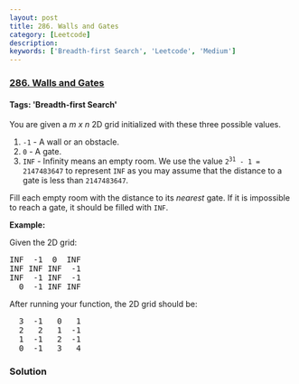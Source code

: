 ```yaml
---
layout: post
title: 286. Walls and Gates
category: [Leetcode]
description: 
keywords: ['Breadth-first Search', 'Leetcode', 'Medium']
---
```

### [286. Walls and Gates](https://leetcode.com/problems/walls-and-gates)

#### Tags: 'Breadth-first Search'

<div class="content__u3I1 question-content__JfgR"><div><p>You are given a <i>m x n</i> 2D grid initialized with these three possible values.</p>
<ol>
<li><code>-1</code> - A wall or an obstacle.</li>
<li><code>0</code> - A gate.</li>
<li><code>INF</code> - Infinity means an empty room. We use the value <code>2<sup>31</sup> - 1 = 2147483647</code> to represent <code>INF</code> as you may assume that the distance to a gate is less than <code>2147483647</code>.</li>
</ol>
<p>Fill each empty room with the distance to its <i>nearest</i> gate. If it is impossible to reach a gate, it should be filled with <code>INF</code>.</p>
<p><strong>Example: </strong></p>
<p>Given the 2D grid:</p>
<pre>INF  -1  0  INF
INF INF INF  -1
INF  -1 INF  -1
  0  -1 INF INF
</pre>
<p>After running your function, the 2D grid should be:</p>
<pre>  3  -1   0   1
  2   2   1  -1
  1  -1   2  -1
  0  -1   3   4
</pre>
</div></div>

### Solution
